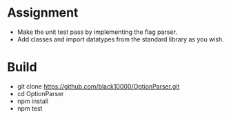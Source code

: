 # Assignment

- Make the unit test pass by implementing the flag parser.
- Add classes and import datatypes from the standard library as you wish.


# Build

- git clone https://github.com/black10000/OptionParser.git
- cd OptionParser
- npm install
- npm test